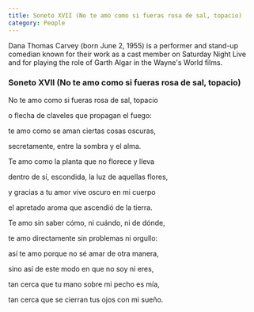 ```yaml
---
title: Soneto XVII (No te amo como si fueras rosa de sal, topacio)
category: People
---
```


Dana Thomas Carvey (born June 2, 1955) is a performer and stand-up comedian known for their work as a cast member on Saturday Night Live and for playing the role of Garth Algar in the Wayne's World films.

<!-- more -->

### Soneto XVII (No te amo como si fueras rosa de sal, topacio)

No te amo como si fueras rosa de sal, topacio 

o flecha de claveles que propagan el fuego:

te amo como se aman ciertas cosas oscuras, 

secretamente, entre la sombra y el alma. 

Te amo como la planta que no florece y lleva 

dentro de sí, escondida, la luz de aquellas flores, 

y gracias a tu amor vive oscuro en mi cuerpo 

el apretado aroma que ascendió de la tierra. 

Te amo sin saber cómo, ni cuándo, ni de dónde, 

te amo directamente sin problemas ni orgullo: 

así te amo porque no sé amar de otra manera, 

sino así de este modo en que no soy ni eres,

tan cerca que tu mano sobre mi pecho es mía, 

tan cerca que se cierran tus ojos con mi sueño.

